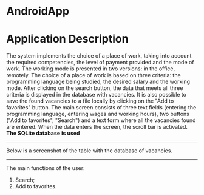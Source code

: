 # AndroidApp
# Application Description
The system implements the choice of a place of work, taking into account the required competencies, the level of payment provided and the mode of work. The working mode is presented in two versions: in the office, remotely. 
The choice of a place of work is based on three criteria: the programming language being studied, the desired salary and the working mode. After clicking on the search button, the data that meets all three criteria is displayed in the database with vacancies. 
It is also possible to save the found vacancies to a file locally by clicking on the "Add to favorites" button.
The main screen consists of three text fields (entering the programming language, entering wages and working hours), two buttons ("Add to favorites", "Search") and a text form where all the vacancies found are entered. When the data enters the screen, the scroll bar is activated.
**The SQLite database is used**
____
Below is a screenshot of the table with the database of vacancies.
____
The main functions of the user:
1. Search;
2. Add to favorites.

